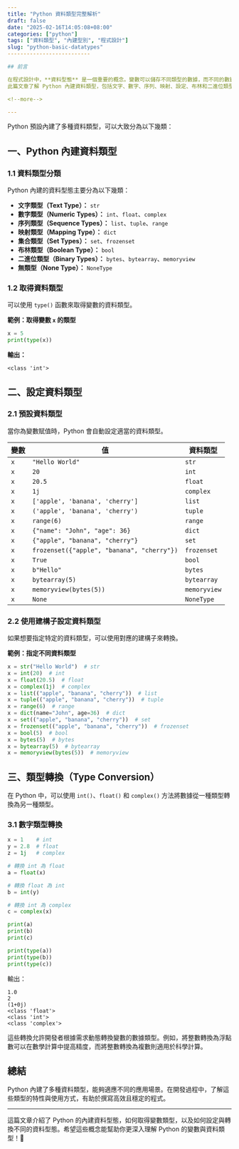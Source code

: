 ```yaml
---
title: "Python 資料類型完整解析"
draft: false
date: "2025-02-16T14:05:08+08:00"
categories: ["python"]
tags: ["資料類型", "內建型別", "程式設計"]
slug: "python-basic-datatypes"
--------------------------

## 前言

在程式設計中，**資料型態** 是一個重要的概念。變數可以儲存不同類型的數據，而不同的數據類型提供不同的功能。
此篇文章了解 Python 內建資料類型，包括文字、數字、序列、映射、設定、布林和二進位類型，並學習如何設定與獲取資料型態。

<!--more-->

---
```


Python 預設內建了多種資料類型，可以大致分為以下幾類：

## 一、Python 內建資料類型

### 1.1 資料類型分類

Python 內建的資料型態主要分為以下幾類：

- **文字類型（Text Type）：** `str`
- **數字類型（Numeric Types）：** `int`、`float`、`complex`
- **序列類型（Sequence Types）：** `list`、`tuple`、`range`
- **映射類型（Mapping Type）：** `dict`
- **集合類型（Set Types）：** `set`、`frozenset`
- **布林類型（Boolean Type）：** `bool`
- **二進位類型（Binary Types）：** `bytes`、`bytearray`、`memoryview`
- **無類型（None Type）：** `NoneType`

### 1.2 取得資料類型

可以使用 `type()` 函數來取得變數的資料類型。

**範例：取得變數 `x` 的類型**

```python
x = 5
print(type(x))
```

**輸出：**

```
<class 'int'>
```

## 二、設定資料類型

### 2.1 預設資料類型

當你為變數賦值時，Python 會自動設定適當的資料類型。

| 變數 | 值                                         | 資料類型     |
| ---- | ------------------------------------------ | ------------ |
| `x`  | `"Hello World"`                            | `str`        |
| `x`  | `20`                                       | `int`        |
| `x`  | `20.5`                                     | `float`      |
| `x`  | `1j`                                       | `complex`    |
| `x`  | `['apple', 'banana', 'cherry']`            | `list`       |
| `x`  | `('apple', 'banana', 'cherry')`            | `tuple`      |
| `x`  | `range(6)`                                 | `range`      |
| `x`  | `{"name": "John", "age": 36}`              | `dict`       |
| `x`  | `{"apple", "banana", "cherry"}`            | `set`        |
| `x`  | `frozenset({"apple", "banana", "cherry"})` | `frozenset`  |
| `x`  | `True`                                     | `bool`       |
| `x`  | `b"Hello"`                                 | `bytes`      |
| `x`  | `bytearray(5)`                             | `bytearray`  |
| `x`  | `memoryview(bytes(5))`                     | `memoryview` |
| `x`  | `None`                                     | `NoneType`   |

### 2.2 使用建構子設定資料類型

如果想要指定特定的資料類型，可以使用對應的建構子來轉換。

**範例：指定不同資料類型**

```python
x = str("Hello World")  # str
x = int(20)  # int
x = float(20.5)  # float
x = complex(1j)  # complex
x = list(("apple", "banana", "cherry"))  # list
x = tuple(("apple", "banana", "cherry"))  # tuple
x = range(6)  # range
x = dict(name="John", age=36)  # dict
x = set(("apple", "banana", "cherry"))  # set
x = frozenset(("apple", "banana", "cherry"))  # frozenset
x = bool(5)  # bool
x = bytes(5)  # bytes
x = bytearray(5)  # bytearray
x = memoryview(bytes(5))  # memoryview
```

## 三、類型轉換（Type Conversion）

在 Python 中，可以使用 `int()`、`float()` 和 `complex()` 方法將數據從一種類型轉換為另一種類型。

### 3.1 數字類型轉換

```py
x = 1    # int
y = 2.8  # float
z = 1j   # complex

# 轉換 int 為 float
a = float(x)

# 轉換 float 為 int
b = int(y)

# 轉換 int 為 complex
c = complex(x)

print(a)
print(b)
print(c)

print(type(a))
print(type(b))
print(type(c))
```

輸出：

```
1.0
2
(1+0j)
<class 'float'>
<class 'int'>
<class 'complex'>
```

這些轉換允許開發者根據需求動態轉換變數的數據類型。例如，將整數轉換為浮點數可以在數學計算中提高精度，而將整數轉換為複數則適用於科學計算。

## 總結

Python 內建了多種資料類型，能夠適應不同的應用場景。在開發過程中，了解這些類型的特性與使用方式，有助於撰寫高效且穩定的程式。

---

這篇文章介紹了 Python 的內建資料型態，如何取得變數類型，以及如何設定與轉換不同的資料型態。希望這些概念能幫助你更深入理解 Python 的變數與資料類型！🚀
